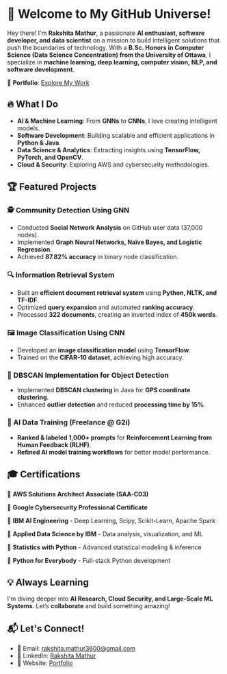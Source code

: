 # 👋 Welcome to My GitHub Universe!

Hey there! I'm **Rakshita Mathur**, a passionate **AI enthusiast, software developer, and data scientist** on a mission to build intelligent solutions that push the boundaries of technology. With a **B.Sc. Honors in Computer Science (Data Science Concentration) from the University of Ottawa**, I specialize in **machine learning, deep learning, computer vision, NLP, and software development**.

🚀 **Portfolio**: [Explore My Work](https://rakshita003.github.io/Personal-Portfolio/)

## 🔥 What I Do
- **AI & Machine Learning**: From **GNNs** to **CNNs**, I love creating intelligent models.
- **Software Development**: Building scalable and efficient applications in **Python & Java**.
- **Data Science & Analytics**: Extracting insights using **TensorFlow, PyTorch, and OpenCV**.
- **Cloud & Security**: Exploring AWS and cybersecurity methodologies.

## 🏆 Featured Projects

### 🕵️ Community Detection Using GNN
- Conducted **Social Network Analysis** on GitHub user data (37,000 nodes).
- Implemented **Graph Neural Networks, Naïve Bayes, and Logistic Regression**.
- Achieved **87.82% accuracy** in binary node classification.

### 🔍 Information Retrieval System
- Built an **efficient document retrieval system** using **Python, NLTK, and TF-IDF**.
- Optimized **query expansion** and automated **ranking accuracy**.
- Processed **322 documents**, creating an inverted index of **450k words**.

### 🖼️ Image Classification Using CNN
- Developed an **image classification model** using **TensorFlow**.
- Trained on the **CIFAR-10 dataset**, achieving high accuracy.

### 📌 DBSCAN Implementation for Object Detection
- Implemented **DBSCAN clustering** in Java for **GPS coordinate clustering**.
- Enhanced **outlier detection** and reduced **processing time by 15%**.

### 🤖 AI Data Training (Freelance @ G2i)
- **Ranked & labeled 1,000+ prompts** for **Reinforcement Learning from Human Feedback (RLHF)**.
- **Refined AI model training workflows** for better model performance.

## 🎓 Certifications
📜 **AWS Solutions Architect Associate (SAA-C03)** 

📜 **Google Cybersecurity Professional Certificate** 

📜 **IBM AI Engineering** - Deep Learning, Scipy, Scikit-Learn, Apache Spark

📜 **Applied Data Science by IBM** - Data analysis, visualization, and ML

📜 **Statistics with Python** - Advanced statistical modeling & inference 

📜 **Python for Everybody** - Full-stack Python development  
 
## 💡 Always Learning
I'm diving deeper into **AI Research, Cloud Security, and Large-Scale ML Systems**. Let’s **collaborate** and build something amazing!

## 📬 Let's Connect!
- 📧 Email: [rakshita.mathur3600@gmail.com](mailto:rakshita.mathur3600@gmail.com)
- 💼 LinkedIn: [Rakshita Mathur](https://www.linkedin.com/in/rakshitamathur/)
- 🏡 Website: [Portfolio](https://rakshita003.github.io/Personal-Portfolio/)



